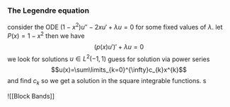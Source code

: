 ### The Legendre equation
consider the ODE $(1-x^2)u''-2xu'+\lambda u = 0$
for some fixed values of $\lambda$. let $P(x)=1-x^2$ then we have
$$\left(p(x)u'\right)'+\lambda u=0$$
we look for solutions $u\in L^2(-1,1)$
guess for solution via power series
$$u(x)=\sum\limits_{k=0}^{\infty}c_{k}x^{k}$$ and find $c_{k}$ so we get a solution in the square integrable functions. s

![[Block Bands]]